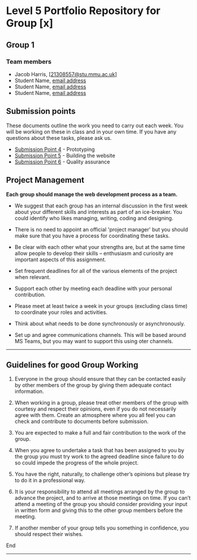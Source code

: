 # Level 5 Portfolio Repository for Group [x]

<!-- Complete these first two sections. -->

## Group 1

### Team members

- Jacob Harris, [21308557@stu.mmu.ac.uk]
- Student Name, [email address](mailto:myaddress@test.com)
- Student Name, [email address](mailto:myaddress@test.com)
- Student Name, [email address](mailto:myaddress@test.com)

## Submission points

These documents outline the work you need to carry out each week. You will be working on these in class and in your own time. If you have any questions about these tasks, please ask us.


- [Submission Point 4](1_Prototyping/README.md) - Prototyping
- [Submission Point 5](2_Build/README.md) - Building the website
- [Submission Point 6](3_Quality_assurance/README.md) - Quality assurance


## Project Management

**Each group should manage the web development process as a team.**

- We suggest that each group has an internal discussion in the first week about your different skills and interests as part of an ice-breaker. You could identify who likes managing, writing, coding and designing.

- There is no need to appoint an official 'project manager' but you should make sure that you have a process for coordinating these tasks.

- Be clear with each other what your strengths are, but at the same time allow people to develop their skills – enthusiasm and curiosity are important aspects of this assignment.

- Set frequent deadlines for all of the various elements of the project when relevant.

- Support each other by meeting each deadline with your personal contribution.

- Please meet at least twice a week in your groups (excluding class time) to coordinate your roles and activities. 

- Think about what needs to be done synchronously or asynchronously.

- Set up and agree communications channels. This will be based around MS Teams, but you may want to support this using oter channels.

---

## Guidelines for good Group Working

1. Everyone in the group should ensure that they can be contacted easily by other members of the group by giving them adequate contact information.

2. When working in a group, please treat other members of the group with courtesy and respect their opinions, even if you do not necessarily agree with them. Create an atmosphere where you all feel you can check and contribute to documents before submission.

3. You are expected to make a full and fair contribution to the work of the group.

4. When you agree to undertake a task that has been assigned to you by the group you must try work to the agreed deadline since failure to do so could impede the progress of the whole project.

5. You have the right, naturally, to challenge other’s opinions but please try to do it in a professional way.

6. It is your responsibility to attend all meetings arranged by the group to advance the project, and to arrive at those meetings on time. If you can’t attend a meeting of the group you should consider providing your input in written form and giving this to the other group members before the meeting.

7. If another member of your group tells you something in confidence, you should respect their wishes.

End

---

